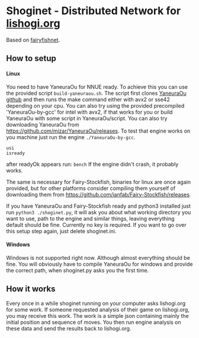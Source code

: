 # Shoginet - Distributed Network for [lishogi.org](lishogi.org)

Based on [fairyfishnet](https://github.com/gbtami/fairyfishnet).

## How to setup

#### Linux

You need to have YaneuraOu for NNUE ready. To achieve this you can use the provided script `build-yaneuraou.sh`. The script first clones [YaneuraOu github](https://github.com/yaneurao/YaneuraOu) and then runs the make command either with avx2 or sse42 depending on your cpu.
You can also try using the provided precompiled 'YaneuraOu-by-gcc' for intel with avx2, if that works for you or build YaneuraOu with some script in YaneuraOu/script.
You can also try downloading YaneuraOu from https://github.com/mizar/YaneuraOu/releases.
To test that engine works on you machine just run the engine `./YaneuraOu-by-gcc`.

```
usi
isready
```

after readyOk appears run:
`bench`
If the engine didn't crash, it probably works.

The same is necessary for Fairy-Stockfish, binaries for linux are once again provided, but for other platforms consider compiling them yourself of downloading them from https://github.com/ianfab/Fairy-Stockfish/releases.

If you have YaneuraOu and Fairy-Stockfish ready and python3 installed just run `python3 ./shoginet.py`, it will ask you about what working directory you want to use, path to the engine and similar things, leaving everything default should be fine. Currently no key is required.
If you want to go over this setup step again, just delete shoginet.ini.

#### Windows

Windows is not supported right now. Although almost everything should be fine. You will obviously have to compile YaneuraOu for windows and provide the correct path, when shoginet.py asks you the first time.

## How it works

Every once in a while shoginet running on your computer asks lishogi.org for some work. If someone requested analysis of their game on lishogi.org, you may receive this work. The work is a simple json containing mainly the initial position and sequence of moves. You then run engine analysis on these data and send the results back to lishogi.org.
